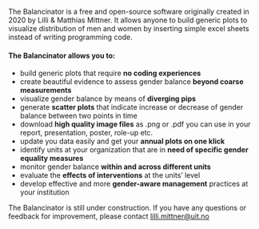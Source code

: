 The Balancinator is a free and open-source software originally created in 2020 by Lilli & Matthias Mittner. It allows anyone to build generic plots to visualize distribution of men and women by inserting simple excel sheets instead of writing programming code. 

<h4>The Balancinator allows you to:</h4> 

- build generic plots that require **no coding experiences**
- create beautiful evidence to assess gender balance **beyond coarse measurements**
- visualize gender balance by means of **diverging pips**
- generate **scatter plots** that indicate increase or decrease of gender balance between two points in time
- download **high quality image files** as .png or .pdf you can use in your report, presentation, poster, role-up etc.
- update you data easily and get your **annual plots on one klick**
- identify units at your organization that are in **need of specific gender equality measures**
- monitor gender balance **within and across different units**
- evaluate the **effects of interventions** at the units’ level
- develop effective and more **gender-aware management** practices at your institution

The Balancinator is still under construction. If you have any questions or feedback for improvement, please contact lilli.mittner@uit.no

